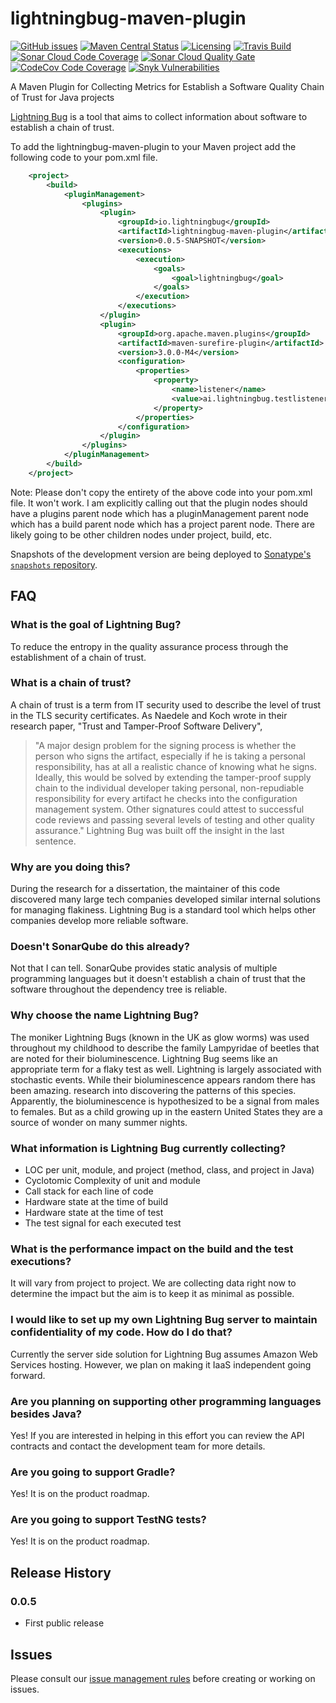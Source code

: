 # lightningbug-maven-plugin
[![GitHub issues](https://img.shields.io/github/issues/lightningbug-io/lightningbug-maven-plugin)](https://github.com/lightningbug-io/lightningbug-maven-plugin/issues)
[![Maven Central Status](https://img.shields.io/maven-central/v/io.lightningbug/lightningbug-maven-plugin)](https://mvnrepository.com/artifact/io.lightningbug)
[![Licensing](https://img.shields.io/github/license/lightningbug-io/lightningbug-maven-plugin)](https://github.com/lightningbug-io/lightningbug-maven-plugin/blob/master/LICENSE)
[![Travis Build](https://img.shields.io/travis/com/lightningbug-io/lightningbug-maven-plugin)](https://travis-ci.com/lightningbug-io/lightningbug-maven-plugin)
[![Sonar Cloud Code Coverage](https://img.shields.io/sonar/coverage/lightningbug-io_lightningbug-maven-plugin?server=https%3A%2F%2Fsonarcloud.io&label=Sonar%20Cloud%20Coverage)](https://sonarcloud.io/dashboard?id=lightningbug-io_lightningbug-maven-plugin)
[![Sonar Cloud Quality Gate](https://img.shields.io/sonar/quality_gate/lightningbug-io_lightningbug-maven-plugin?server=https%3A%2F%2Fsonarcloud.io)](https://sonarcloud.io/dashboard?id=lightningbug-io_lightningbug-maven-plugin)
[![CodeCov Code Coverage](https://img.shields.io/codecov/c/github/lightningbug-io/lightningbug-maven-plugin?label=CodeCov%20Coverage)](https://codecov.io/gh/lightningbug-io/lightningbug-maven-plugin)
[![Snyk Vulnerabilities](https://img.shields.io/snyk/vulnerabilities/github/lightningbug-io/lightningbug-maven-plugin?label=Snyk%20Vulnerabilities)](https://app.snyk.io/org/iolightningbug/)



A Maven Plugin for Collecting Metrics for Establish a Software Quality Chain of Trust for Java projects

[Lightning Bug](http://www.lightningbug.io) is a tool that aims to collect information about software to establish a chain of trust.  

To add the lightningbug-maven-plugin to your Maven project add the following code to your pom.xml file.

```xml
    <project>
    	<build>
			<pluginManagement>
				<plugins>
					<plugin>
						<groupId>io.lightningbug</groupId>
						<artifactId>lightningbug-maven-plugin</artifactId>
						<version>0.0.5-SNAPSHOT</version>
						<executions>
							<execution>
								<goals>
									<goal>lightningbug</goal>
								</goals>
							</execution>
						</executions>
					</plugin>
					<plugin>
						<groupId>org.apache.maven.plugins</groupId>
						<artifactId>maven-surefire-plugin</artifactId>
						<version>3.0.0-M4</version>
						<configuration>
							<properties>
								<property>
									<name>listener</name>
									<value>ai.lightningbug.testlisteners.JUnitRunListener</value>
								</property>
							</properties>
						</configuration>
					</plugin>
				</plugins>
			</pluginManagement>
		</build>
	</project>
```
Note: Please don't copy the entirety of the above code into your pom.xml file.  It won't work.  I am explicitly calling out that the plugin nodes should have a plugins parent node which has a pluginManagement parent node which has a build parent node which has a project parent node.  There are likely going to be other children nodes under project, build, etc.


Snapshots of the development version are being deployed to [Sonatype's `snapshots` repository][snap].

## FAQ
### What is the goal of Lightning Bug?
To reduce the entropy in the quality assurance process through the establishment of a chain of trust.
### What is a chain of trust?
A chain of trust is a term from IT security used to describe the level of trust in the TLS security certificates.  As Naedele and Koch wrote in their research paper, "Trust and Tamper-Proof Software Delivery", 
> "A major design problem for the signing process is whether the person who signs the artifact, especially if he is taking a personal responsibility, has at all a realistic chance of knowing what he signs. Ideally, this would be solved by extending the tamper-proof supply chain to the individual developer taking personal, non-repudiable responsibility for every artifact he checks into the configuration management system. Other signatures could attest to successful code reviews and passing several levels of testing and other quality assurance."
Lightning Bug was built off the insight in the last sentence.

### Why are you doing this?
During the research for a dissertation, the maintainer of this code discovered many large tech companies developed similar internal solutions for managing flakiness.  Lightning Bug is a standard tool which helps other companies develop more reliable software.

### Doesn't SonarQube do this already?
Not that I can tell.  SonarQube provides static analysis of multiple programming languages but it doesn't establish a chain of trust that the software throughout the dependency tree is reliable.

### Why choose the name Lightning Bug?
The moniker Lightning Bugs (known in the UK as glow worms) was used throughout my childhood to describe the family Lampyridae of beetles that are noted for their bioluminescence. Lightning Bug seems like an appropriate term for a flaky test as well. Lightning is largely associated with stochastic events. While their bioluminescence appears random there has been amazing. research into discovering the patterns of this species. Apparently, the bioluminescence is hypothesized to be a signal from males to females. But as a child growing up in the eastern United States they are a source of wonder on many summer nights.

### What information is Lightning Bug currently collecting?
* LOC per unit, module, and project (method, class, and project in Java)
* Cyclotomic Complexity of unit and module
* Call stack for each line of code
* Hardware state at the time of build
* Hardware state at the time of test
* The test signal for each executed test

### What is the performance impact on the build and the test executions?
It will vary from project to project.  We are collecting data right now to determine the impact but the aim is to keep it as minimal as possible. 

### I would like to set up my own Lightning Bug server to maintain confidentiality of my code.  How do I do that?
Currently the server side solution for Lightning Bug assumes Amazon Web Services hosting.  However, we plan on making it IaaS independent going forward.

### Are you planning on supporting other programming languages besides Java?
Yes!  If you are interested in helping in this effort you can review the API contracts and contact the development team for more details.

### Are you going to support Gradle?
Yes!  It is on the product roadmap.

### Are you going to support TestNG tests?
Yes!  It is on the product roadmap.

## Release History
### 0.0.5

* First public release

## Issues

Please consult our [issue management rules](ISSUES.md) before creating or working on issues. 

 [snap]: https://oss.sonatype.org/content/repositories/snapshots/